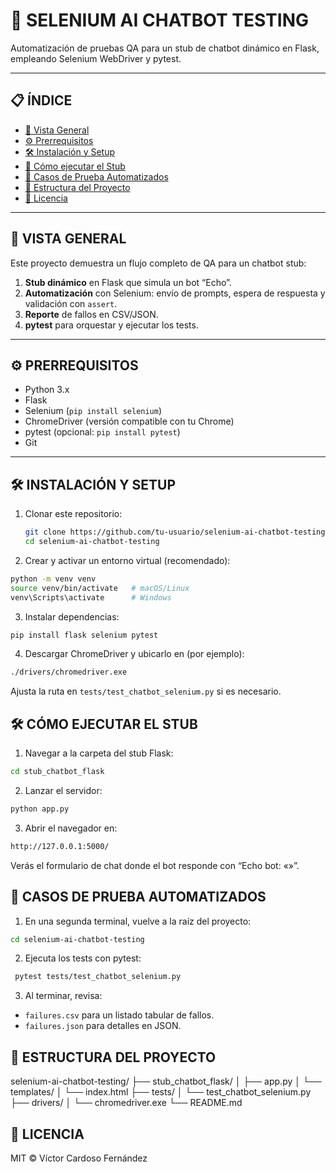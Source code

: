 
# 🤖 SELENIUM AI CHATBOT TESTING

Automatización de pruebas QA para un stub de chatbot dinámico en Flask, empleando Selenium WebDriver y pytest.

---

## 📋 ÍNDICE

- [🚀 Vista General](#-vista-general)  
- [⚙️ Prerrequisitos](#️-prerrequisitos)  
- [🛠️ Instalación y Setup](#️-instalación-y-setup)  
- [🔧 Cómo ejecutar el Stub](#-cómo-ejecutar-el-stub)  
- [🧪 Casos de Prueba Automatizados](#-casos-de-prueba-automatizados)  
- [📁 Estructura del Proyecto](#-estructura-del-proyecto)  
- [📄 Licencia](#-licencia)

---

## 🚀 VISTA GENERAL

Este proyecto demuestra un flujo completo de QA para un chatbot stub:

1. **Stub dinámico** en Flask que simula un bot “Echo”.  
2. **Automatización** con Selenium: envío de prompts, espera de respuesta y validación con `assert`.  
3. **Reporte** de fallos en CSV/JSON.  
4. **pytest** para orquestar y ejecutar los tests.

---

## ⚙️ PRERREQUISITOS

- Python 3.x  
- Flask  
- Selenium (`pip install selenium`)  
- ChromeDriver (versión compatible con tu Chrome)  
- pytest (opcional: `pip install pytest`)  
- Git

---

## 🛠️ INSTALACIÓN Y SETUP

1. Clonar este repositorio:  
   ```bash
   git clone https://github.com/tu-usuario/selenium-ai-chatbot-testing.git
   cd selenium-ai-chatbot-testing
   ```

2. Crear y activar un entorno virtual (recomendado):
  ```bash
  python -m venv venv
  source venv/bin/activate   # macOS/Linux
  venv\Scripts\activate      # Windows
  ```

3. Instalar dependencias:

  ```bash
  pip install flask selenium pytest
  ```

4. Descargar ChromeDriver y ubicarlo en (por ejemplo):

  ```bash
  ./drivers/chromedriver.exe
  ```

Ajusta la ruta en ```tests/test_chatbot_selenium.py``` si es necesario.

## 🛠️ CÓMO EJECUTAR EL STUB

1. Navegar a la carpeta del stub Flask:

  ```bash
  cd stub_chatbot_flask
  ```
   
2. Lanzar el servidor:

 ```bash
 python app.py
 ```
3. Abrir el navegador en:

 ```bash
 http://127.0.0.1:5000/
 ```

Verás el formulario de chat donde el bot responde con “Echo bot: «<tu mensaje>»”.

## 🧪 CASOS DE PRUEBA AUTOMATIZADOS

1. En una segunda terminal, vuelve a la raíz del proyecto:

 ```bash
 cd selenium-ai-chatbot-testing
 ```

2. Ejecuta los tests con pytest:

```bash
 pytest tests/test_chatbot_selenium.py
 ```

3. Al terminar, revisa:

- ```failures.csv``` para un listado tabular de fallos.
- ```failures.json``` para detalles en JSON.

## 📁 ESTRUCTURA DEL PROYECTO

selenium-ai-chatbot-testing/
├── stub_chatbot_flask/
│   ├── app.py
│   └── templates/
│       └── index.html
├── tests/
│   └── test_chatbot_selenium.py
├── drivers/
│   └── chromedriver.exe
└── README.md

## 📄 LICENCIA

MIT © Víctor Cardoso Fernández
